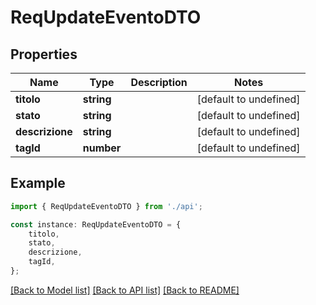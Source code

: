 # ReqUpdateEventoDTO


## Properties

Name | Type | Description | Notes
------------ | ------------- | ------------- | -------------
**titolo** | **string** |  | [default to undefined]
**stato** | **string** |  | [default to undefined]
**descrizione** | **string** |  | [default to undefined]
**tagId** | **number** |  | [default to undefined]

## Example

```typescript
import { ReqUpdateEventoDTO } from './api';

const instance: ReqUpdateEventoDTO = {
    titolo,
    stato,
    descrizione,
    tagId,
};
```

[[Back to Model list]](../README.md#documentation-for-models) [[Back to API list]](../README.md#documentation-for-api-endpoints) [[Back to README]](../README.md)
